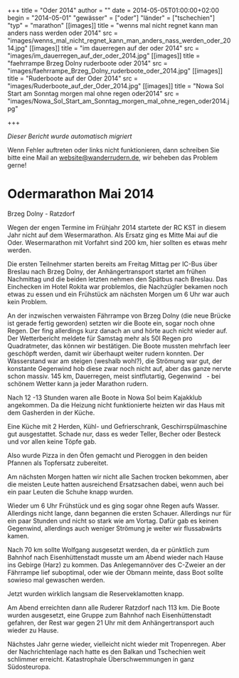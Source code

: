 +++
title = "Oder 2014"
author = ""
date = 2014-05-05T01:00:00+02:00
begin = "2014-05-01"
"gewässer" = ["oder"]
"länder" = ["tschechien"]
"typ" = "marathon"
[[images]]
title = "wenns mal nicht regnet kann man anders nass werden oder 2014"
src = "images/wenns_mal_nicht_regnet_kann_man_anders_nass_werden_oder_2014.jpg"
[[images]]
title = "im dauerregen auf der oder 2014"
src = "images/im_dauerregen_auf_der_oder_2014.jpg"
[[images]]
title = "faehrrampe Brzeg Dolny ruderboote oder 2014"
src = "images/faehrrampe_Brzeg_Dolny_ruderboote_oder_2014.jpg"
[[images]]
title = "Ruderboote auf der Oder 2014"
src = "images/Ruderboote_auf_der_Oder_2014.jpg"
[[images]]
title = "Nowa Sol Start am Sonntag morgen mal ohne regen oder2014"
src = "images/Nowa_Sol_Start_am_Sonntag_morgen_mal_ohne_regen_oder2014.jpg"

+++


*Dieser Bericht wurde automatisch migriert*

Wenn Fehler auftreten oder links nicht funktionieren, dann schreiben Sie bitte eine Mail an website@wanderrudern.de, wir beheben das Problem gerne!



# Odermarathon Mai 2014


Brzeg Dolny - Ratzdorf

Wegen der engen Termine im Frühjahr 2014 startete der RC KST in diesem Jahr nicht auf dem Wesermarathon. Als Ersatz ging es Mitte Mai auf die Oder. Wesermarathon mit Vorfahrt sind 200 km, hier sollten es etwas mehr werden.

Die ersten Teilnehmer starten bereits am Freitag Mittag per IC-Bus über Breslau nach Brzeg Dolny, der Anhängertransport startet am frühen Nachmittag und die beiden letzten nehmen den Spätbus nach Breslau. Das Einchecken im Hotel Rokita war problemlos, die Nachzügler bekamen noch etwas zu essen und ein Frühstück am nächsten Morgen um 6 Uhr war auch kein Problem.

An der inzwischen verwaisten Fährrampe von Brzeg Dolny (die neue Brücke ist gerade fertig geworden) setzten wir die Boote ein, sogar noch ohne Regen. Der fing allerdings kurz danach an und hörte auch nicht wieder auf. Der Wetterbericht meldete für Samstag mehr als 50l Regen pro Quadratmeter, das können wir bestätigen. Die Boote mussten mehrfach leer geschöpft werden, damit wir überhaupt weiter rudern konnten. Der Wasserstand war am steigen (weshalb wohl?), die Strömung war gut, der konstante Gegenwind hob diese zwar noch nicht auf, aber das ganze nervte schon massiv. 145 km, Dauerregen, meist sintflutartig, Gegenwind   - bei schönem Wetter kann ja jeder Marathon rudern.

Nach 12 -13 Stunden waren alle Boote in Nowa Sol beim Kajakklub angekommen. Da die Heizung nicht funktionierte heizten wir das Haus mit dem Gasherden in der Küche.

Eine Küche mit 2 Herden, Kühl- und Gefrierschrank, Geschirrspülmaschine gut ausgestattet. Schade nur, dass es weder Teller, Becher oder Besteck und vor allen keine Töpfe gab.

Also wurde Pizza in den Öfen gemacht und Pieroggen in den beiden Pfannen als Topfersatz zubereitet.

Am nächsten Morgen hatten wir nicht alle Sachen trocken bekommen, aber die meisten Leute hatten ausreichend Ersatzsachen dabei, wenn auch bei ein paar Leuten die Schuhe knapp wurden.

Wieder um 6 Uhr Frühstück und es ging sogar ohne Regen aufs Wasser. Allerdings nicht lange, dann begannen die ersten Schauer. Allerdings nur für ein paar Stunden und nicht so stark wie am Vortag. Dafür gab es keinen Gegenwind, allerdings auch weniger Strömung je weiter wir flussabwärts kamen.

Nach 70 km sollte Wolfgang ausgesetzt werden, da er pünktlich zum Bahnhof nach Eisenhüttenstadt musste um am Abend wieder nach Hause ins Gebirge (Harz) zu kommen. Das Anlegemannöver des C-Zweier an der Fährrampe lief suboptimal, oder wie der Obmann meinte, dass Boot sollte sowieso mal gewaschen werden.

Jetzt wurden wirklich langsam die Reserveklamotten knapp.

Am Abend erreichten dann alle Ruderer Ratzdorf nach 113 km. Die Boote wurden ausgesetzt, eine Gruppe zum Bahnhof nach Eisenhüttenstadt gefahren, der Rest war gegen 21 Uhr mit dem Anhängertransport auch wieder zu Hause.

Nächstes Jahr gerne wieder, vielleicht nicht wieder mit Tropenregen. Aber der Nachrichtenlage nach hatte es den Balkan und Tschechien weit schlimmer erreicht. Katastrophale Überschwemmungen in ganz Südosteuropa.
